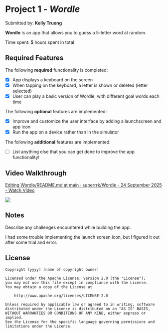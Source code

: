 # Project 1 - *Wordle*

Submitted by: **Kelly Truong**

**Wordle** is an app that allows you to guess a 5-letter word at random.

Time spent: **5** hours spent in total

## Required Features

The following **required** functionality is completed:

- [X] App displays a keyboard on the screen
- [X] When tapping on the keyboard, a letter is shown or deleted (letter selected)
- [X] User can play a basic version of Wordle, with different goal words each time

The following **optional** features are implemented:

- [X] Improve and customize the user interface by adding a launchscreen and app icon
- [X] Run the app on a device rather than in the simulator

The following **additional** features are implemented:

- [ ] List anything else that you can get done to improve the app functionality!

## Video Walkthrough

<div>
    <a href="https://www.loom.com/share/aff1105e7eee4b0ca0d7ddd84faf03c2">
      <p>Editing Wordle/README.md at main · superrrk/Wordle - 24 September 2025 - Watch Video</p>
    </a>
    <a href="https://www.loom.com/share/aff1105e7eee4b0ca0d7ddd84faf03c2">
      <img style="max-width:300px;" src="https://cdn.loom.com/sessions/thumbnails/aff1105e7eee4b0ca0d7ddd84faf03c2-c5ffbf874a83b1a7-full-play.gif">
    </a>
  </div>

## Notes

Describe any challenges encountered while building the app.

I had some trouble implementing the launch screen icon, but I figured it out after some trial and error.

## License

    Copyright [yyyy] [name of copyright owner]

    Licensed under the Apache License, Version 2.0 (the "License");
    you may not use this file except in compliance with the License.
    You may obtain a copy of the License at

        http://www.apache.org/licenses/LICENSE-2.0

    Unless required by applicable law or agreed to in writing, software
    distributed under the License is distributed on an "AS IS" BASIS,
    WITHOUT WARRANTIES OR CONDITIONS OF ANY KIND, either express or implied.
    See the License for the specific language governing permissions and
    limitations under the License.
